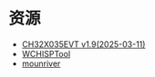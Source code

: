 ﻿# 资源

* [CH32X035EVT v1.9(2025-03-11)](https://www.wch.cn/downloads/CH32X035RM_PDF.html)
* [WCHISPTool](https://www.wch.cn/downloads/WCHISPTool_Setup_exe.html)
* [mounriver](http://www.mounriver.com/download)